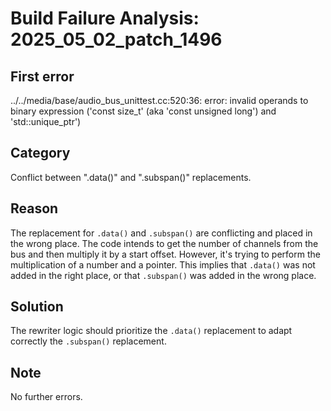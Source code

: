 # Build Failure Analysis: 2025_05_02_patch_1496

## First error

../../media/base/audio_bus_unittest.cc:520:36: error: invalid operands to binary expression ('const size_t' (aka 'const unsigned long') and 'std::unique_ptr<AudioBus>')

## Category
Conflict between ".data()" and ".subspan()" replacements.

## Reason
The replacement for `.data()` and `.subspan()` are conflicting and placed in the wrong place. The code intends to get the number of channels from the bus and then multiply it by a start offset. However, it's trying to perform the multiplication of a number and a pointer. This implies that `.data()` was not added in the right place, or that `.subspan()` was added in the wrong place.

## Solution
The rewriter logic should prioritize the `.data()` replacement to adapt correctly the `.subspan()` replacement.

## Note
No further errors.